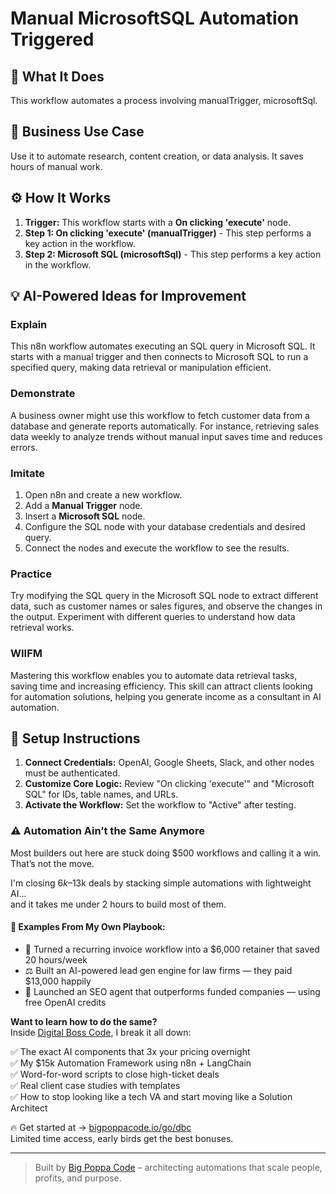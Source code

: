 # Manual MicrosoftSQL Automation Triggered

## 🚀 What It Does
This workflow automates a process involving manualTrigger, microsoftSql.

## 💼 Business Use Case
Use it to automate research, content creation, or data analysis. It saves hours of manual work.

## ⚙️ How It Works
1.  **Trigger:** This workflow starts with a **On clicking 'execute'** node.
2. **Step 1: On clicking 'execute' (manualTrigger)** - This step performs a key action in the workflow.
3. **Step 2: Microsoft SQL (microsoftSql)** - This step performs a key action in the workflow.

## 💡 AI-Powered Ideas for Improvement
### Explain
This n8n workflow automates executing an SQL query in Microsoft SQL. It starts with a manual trigger and then connects to Microsoft SQL to run a specified query, making data retrieval or manipulation efficient.

### Demonstrate
A business owner might use this workflow to fetch customer data from a database and generate reports automatically. For instance, retrieving sales data weekly to analyze trends without manual input saves time and reduces errors.

### Imitate
1. Open n8n and create a new workflow.
2. Add a **Manual Trigger** node.
3. Insert a **Microsoft SQL** node.
4. Configure the SQL node with your database credentials and desired query.
5. Connect the nodes and execute the workflow to see the results.

### Practice
Try modifying the SQL query in the Microsoft SQL node to extract different data, such as customer names or sales figures, and observe the changes in the output. Experiment with different queries to understand how data retrieval works.

### WIIFM
Mastering this workflow enables you to automate data retrieval tasks, saving time and increasing efficiency. This skill can attract clients looking for automation solutions, helping you generate income as a consultant in AI automation.

## 🔧 Setup Instructions
1. **Connect Credentials:** OpenAI, Google Sheets, Slack, and other nodes must be authenticated.
2. **Customize Core Logic:** Review "On clicking 'execute'" and "Microsoft SQL" for IDs, table names, and URLs.
3. **Activate the Workflow:** Set the workflow to "Active" after testing.

### ⚠️ Automation Ain’t the Same Anymore

Most builders out here are stuck doing $500 workflows and calling it a win.  
That’s not the move.  

I'm closing $6k–$13k deals by stacking simple automations with lightweight AI...  
and it takes me under 2 hours to build most of them.

#### 🧠 Examples From My Own Playbook:
- 🔁 Turned a recurring invoice workflow into a $6,000 retainer that saved 20 hours/week  
- ⚖️ Built an AI-powered lead gen engine for law firms — they paid $13,000 happily  
- 🚀 Launched an SEO agent that outperforms funded companies — using free OpenAI credits  

**Want to learn how to do the same?**  
Inside [Digital Boss Code](https://bigpoppacode.io/go/dbc), I break it all down:

✅ The exact AI components that 3x your pricing overnight  
✅ My $15k Automation Framework using n8n + LangChain  
✅ Word-for-word scripts to close high-ticket deals  
✅ Real client case studies with templates  
✅ How to stop looking like a tech VA and start moving like a Solution Architect  

🔥 Get started at → [bigpoppacode.io/go/dbc](https://bigpoppacode.io/go/dbc)  
Limited time access, early birds get the best bonuses.

---
> Built by [Big Poppa Code](https://bigpoppacode.io) – architecting automations that scale people, profits, and purpose.
